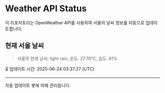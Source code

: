 
# Weather API Status

이 리포지토리는 OpenWeather API를 사용하여 서울의 날씨 정보를 자동으로 업데이트합니다.

## 현재 서울 날씨
> 서울의 현재 날씨: light rain, 온도: 27.76°C, 습도: 61%

⏳ 업데이트 시간: 2025-06-24 03:37:27 (UTC)

---
자동 업데이트 봇에 의해 관리됩니다.
